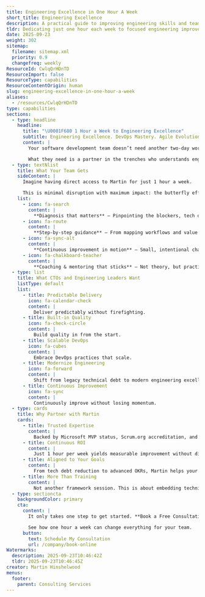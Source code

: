 ```yaml
---
title: Engineering Excellence in One Hour A Week
short_title: Engineering Excellence
description: A practical guide to improving engineering skills and team performance with focused, one-hour weekly sessions for continuous learning and growth.
tldr: Dedicating just one hour each week to focused engineering improvement can lead to significant gains in code quality, team collaboration, and technical skills. Regular, small investments in learning and process refinement help teams deliver better software and adapt more quickly to change. Managers should schedule and protect this time to build a culture of continuous improvement.
date: 2025-09-23
weight: 302
sitemap:
  filename: sitemap.xml
  priority: 0.9
  changefreq: weekly
ResourceId: CwlqQrHDnTD
ResourceImport: false
ResourceType: capabilities
ResourceContentOrigin: human
slug: engineering-excellence-in-one-hour-a-week
aliases:
  - /resources/CwlqQrHDnTD
type: capabilities
sections:
  - type: headline
    headline:
      title: "\U0001F680 1 Hour a Week to Engineering Excellence"
      subtitle: Engineering Excellence. DevOps Mastery. Agile Evolution.
      content: |
        Your software development team doesn’t need another two-day workshop that gets forgotten by Monday morning.

        What they need is a partner in the trenches who understands engineering, DevOps, and team dynamics, and who helps them eliminate bad practices, remove bottlenecks, and build momentum.
  - type: textNlist
    title: What Your Team Gets
    sideContent: |
      Imagine having direct access to Martin for just 1 hour a week.

      This is minimal disruption with maximum impact: the butterfly effect of technical leadership.
    list:
      - icon: fa-search
        content: |
          **Diagnosis that matters** – Pinpointing the blockers, tech debt, and poor practices holding your team back.
      - icon: fa-route
        content: |
          **Step‑by‑step guidance** – From mapping workflows and value streams to embedding CI/CD, DevOps practices, and engineering discipline.
      - icon: fa-sync-alt
        content: |
          **Continuous improvement in motion** – Small, intentional changes every week that compound into major performance gains.
      - icon: fa-chalkboard-teacher
        content: |
          **Coaching & mentoring that sticks** – Not theory, but practical solutions tailored to your environment, your team, your tools.
  - type: list
    title: What CTOs and Engineering Leaders Want
    listType: default
    list:
      - title: Predictable Delivery
        icon: fa-calendar-check
        content: |
          Deliver predictably without firefighting.
      - title: Built‑in Quality
        icon: fa-check-circle
        content: |
          Build quality in from the start.
      - title: Scalable DevOps
        icon: fa-cubes
        content: |
          Embrace DevOps practices that scale.
      - title: Modernize Engineering
        icon: fa-forward
        content: |
          Shift from legacy technical debt to modern engineering excellence.
      - title: Continuous Improvement
        icon: fa-sync
        content: |
          Continuously improve without losing momentum.
  - type: cards
    title: Why Partner with Martin
    cards:
      - title: Trusted Expertise
        content: |
          Backed by Microsoft MVP status, Scrum.org accreditation, and 20+ years of engineering excellence.
      - title: Continuous ROI
        content: |
          Just 1 hour per week yields measurable improvement without disrupting your delivery.
      - title: Aligned to Your Goals
        content: |
          From tech debt reduction to advanced OKRs, Martin helps your team design outcomes that matter.
      - title: More Than Training
        content: |
          Not another framework session. This is about embedding technical leadership.
  - type: sectioncta
    backgroundColor: primary
    cta:
      content: |
        It only takes one step to get started. **Book a Free Consultation with Martin Hinshelwood today.**

        See how one hour a week can change everything for your team.
      button:
        text: Schedule My Consultation
        url: /company/book-online
Watermarks:
  description: 2025-09-23T10:46:42Z
  tldr: 2025-09-23T10:46:45Z
creator: Martin Hinshelwood
menus:
  footer:
    parent: Consulting Services
---
```

